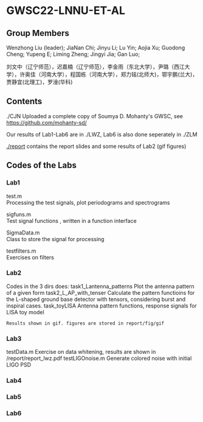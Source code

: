#  GWSC22-LNNU-ET-AL
## Group Members

Wenzhong Liu (leader); JiaNan Chi; Jinyu Li; Lu Yin; Aojia Xu; Guodong Cheng; Yupeng E; Liming Zheng; Jingyi Jia; Gan Luo;

刘文中（辽宁师范），迟嘉楠（辽宁师范），李金雨（东北大学），尹璐（西江大学），许奥佳（河南大学），程国栋（河南大学），郑力铭(北师大)，鄂宇鹏(兰大)，贾静宜(北理工)，罗淦(华科)

## Contents

./CJN Uploaded a complete copy of Soumya D. Mohanty's GWSC, see https://github.com/mohanty-sd/

Our results of Lab1-Lab6 are in ./LWZ, Lab6 is also done seperately in ./ZLM

[./report](https://github.com/octogen4/GWSC22-LNNU-ET-AL/tree/master/report) contains the report slides and some results of Lab2 (gif figures)

## Codes of the Labs


### Lab1

test.m                      
  Processing the test signals, plot periodograms and spectrograms
  
sigfuns.m                   
  Test signal functions , written in a function interface
  
SigmaData.m                 
  Class to store the signal for processing
  
testfilters.m               
  Exercises on filters

### Lab2

Codes in the 3 dirs does: 
  task1_Lantenna_patterns   Plot the antenna pattern of a given form
  task2_L_AP_with_tenser    Calculate the pattern functioins for the L-shaped ground base detector with tensors, considering burst and inspiral cases.
  task_toyLISA              Antenna pattern functions, response signals for LISA toy model

    Results shown in gif. figures are stored in report/fig/gif
    
### Lab3

testData.m                  Exercise on data whitening, results are shown in /report/report_lwz.pdf
testLIGOnoise.m             Generate colored noise with initial LIGO PSD

### Lab4



### Lab5

### Lab6

